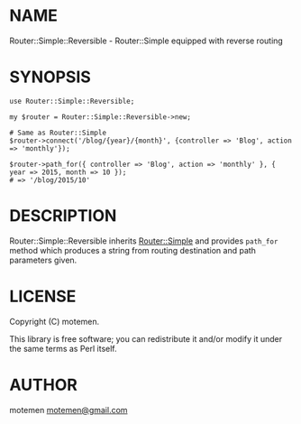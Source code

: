 # NAME

Router::Simple::Reversible - Router::Simple equipped with reverse routing

# SYNOPSIS

    use Router::Simple::Reversible;

    my $router = Router::Simple::Reversible->new;

    # Same as Router::Simple
    $router->connect('/blog/{year}/{month}', {controller => 'Blog', action => 'monthly'});

    $router->path_for({ controller => 'Blog', action => 'monthly' }, { year => 2015, month => 10 });
    # => '/blog/2015/10'

# DESCRIPTION

Router::Simple::Reversible inherits [Router::Simple](https://metacpan.org/pod/Router%3A%3ASimple)
and provides `path_for` method which produces a string from
routing destination and path parameters given.

# LICENSE

Copyright (C) motemen.

This library is free software; you can redistribute it and/or modify
it under the same terms as Perl itself.

# AUTHOR

motemen <motemen@gmail.com>
